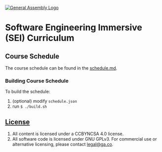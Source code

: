 [![General Assembly Logo](https://camo.githubusercontent.com/1a91b05b8f4d44b5bbfb83abac2b0996d8e26c92/687474703a2f2f692e696d6775722e636f6d2f6b6538555354712e706e67)](https://generalassemb.ly/education/web-development-immersive)

# Software Engineering Immersive (SEI) Curriculum 

## Course Schedule

The course schedule can be found in the [schedule.md](scheduleFile). 

### Building Course Schedule

To build the schedule: 

1. (optional) modify `schedule.json`
1. run `$ ./build.sh`

## [License](LICENSE)

1. All content is licensed under a CC­BY­NC­SA 4.0 license.
1. All software code is licensed under GNU GPLv3. For commercial use or
    alternative licensing, please contact legal@ga.co.

[scheduleFile]: ./schedule.md
